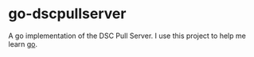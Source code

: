 # go-dscpullserver

A go implementation of the DSC Pull Server. I use this project to help me learn [go](https://golang.org/).
